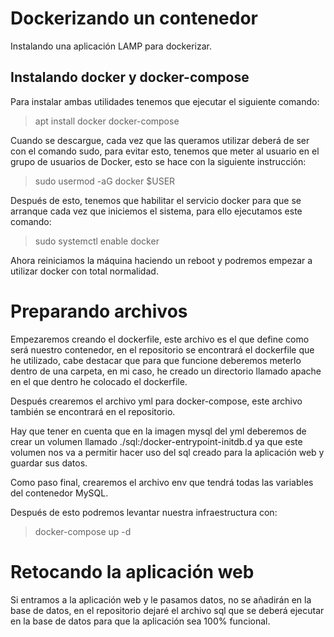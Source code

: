 # Dockerizando un contenedor

Instalando una aplicación LAMP para dockerizar.

## Instalando docker y docker-compose

Para instalar ambas utilidades tenemos que ejecutar el siguiente comando:

>apt install docker docker-compose

Cuando se descargue, cada vez que las queramos utilizar deberá de ser con el comando sudo, para evitar esto, tenemos que meter al usuario en el grupo de usuarios de Docker, esto se hace con la siguiente instrucción:

>sudo usermod -aG docker $USER

Después de esto, tenemos que habilitar el servicio docker para que se arranque cada vez que iniciemos el sistema, para ello ejecutamos este comando:

>sudo systemctl enable docker

Ahora reiniciamos la máquina haciendo un reboot y podremos empezar a utilizar docker con total normalidad.

# Preparando archivos

Empezaremos creando el dockerfile, este archivo es el que define como será nuestro contenedor, en el repositorio se encontrará el dockerfile que he utilizado, cabe destacar que para que funcione deberemos meterlo dentro de una carpeta, en mi caso, he creado un directorio llamado apache en el que dentro he colocado el dockerfile.

Después crearemos el archivo yml para docker-compose, este archivo también se encontrará en el repositorio.

Hay que tener en cuenta que en la imagen mysql del yml deberemos de crear un volumen llamado ./sql:/docker-entrypoint-initdb.d ya que este volumen nos va a permitir hacer uso del sql creado para la aplicación web y guardar sus datos.

Como paso final, crearemos el archivo env que tendrá todas las variables del contenedor MySQL.

Después de esto podremos levantar nuestra infraestructura con:

>docker-compose up -d

# Retocando la aplicación web

Si entramos a la aplicación web y le pasamos datos, no se añadirán en la base de datos, en el repositorio dejaré el archivo sql que se deberá ejecutar en la base de datos para que la aplicación sea 100% funcional.
